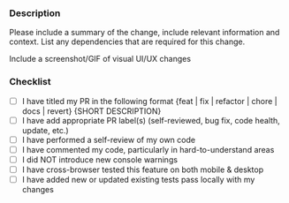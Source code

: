 ### Description

Please include a summary of the change, include relevant information and context.
List any dependencies that are required for this change.

Include a screenshot/GIF of visual UI/UX changes

### Checklist

-   [ ] I have titled my PR in the following format {feat | fix | refactor | chore | docs | revert} {SHORT DESCRIPTION}
-   [ ] I have add appropriate PR label(s) (self-reviewed, bug fix, code health, update, etc.)
-   [ ] I have performed a self-review of my own code
-   [ ] I have commented my code, particularly in hard-to-understand areas
-   [ ] I did NOT introduce new console warnings
-   [ ] I have cross-browser tested this feature on both mobile & desktop
-   [ ] I have added new or updated existing tests pass locally with my changes

